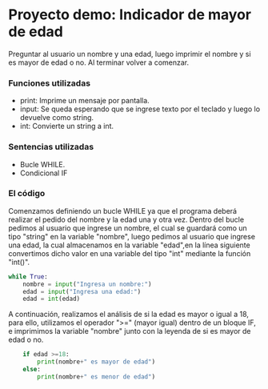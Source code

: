 # Proyecto demo: Indicador de mayor de edad
Preguntar al usuario un nombre y una edad, luego imprimir el nombre y si es mayor de edad o no. Al terminar volver a comenzar.

### Funciones utilizadas
  - print: Imprime un mensaje por pantalla.
  - input: Se queda esperando que se ingrese texto por el teclado y luego lo devuelve como string.
  - int: Convierte un string a int.

### Sentencias utilizadas
  - Bucle WHILE.
  - Condicional IF

### El código

Comenzamos definiendo un bucle WHILE ya que el programa deberá realizar el pedido del nombre y la edad una y otra vez.
Dentro del bucle pedimos al usuario que ingrese un nombre, el cual se guardará como un tipo "string" en la variable "nombre", 
luego pedimos al usuario que ingrese una edad, la cual almacenamos en la variable "edad",en la línea siguiente convertimos dicho valor en una 
variable del tipo "int" mediante la función "int()".

```python
while True:
    nombre = input("Ingresa un nombre:")
    edad = input("Ingresa una edad:")
    edad = int(edad)
```

A continuación, realizamos el análisis de si la edad es mayor o igual a 18, para ello, utilizamos el operador ">=" (mayor igual) dentro de un
bloque IF, e imprimimos la variable "nombre" junto con la leyenda de si es mayor de edad o no.


```python
    if edad >=18:
        print(nombre+" es mayor de edad")
    else:
        print(nombre+" es menor de edad")
```

